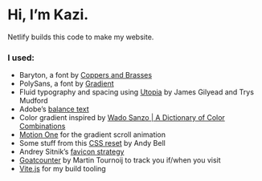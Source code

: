# Hi, I’m Kazi.

Netlify builds this code to make my website.

### I used:
- Baryton, a font by [Coppers and Brasses](https://www.coppersandbrasses.com/typefaces/baryton/)
- PolySans, a font by [Gradient](https://wearegradient.net/polysans/)
- Fluid typography and spacing using [Utopia](https://utopia.fyi) by James Gilyead and Trys Mudford
- Adobe’s [balance text](https://opensource.adobe.com/balance-text/) 
- Color gradient inspired by [Wado Sanzo | A Dictionary of Color Combinations](https://sanzo-wada.dmbk.io/about)
- [Motion One](https://motion.dev) for the gradient scroll animation
- Some stuff from this [CSS reset](https://piccalil.li/blog/a-modern-css-reset) by Andy Bell
- Andrey Sitnik’s [favicon strategy](https://evilmartians.com/chronicles/how-to-favicon-in-2021-six-files-that-fit-most-needs)
- [Goatcounter](https://www.goatcounter.com) by Martin Tournoij to track you if/when you visit
- [Vite.js](https://vitejs.dev) for my build tooling